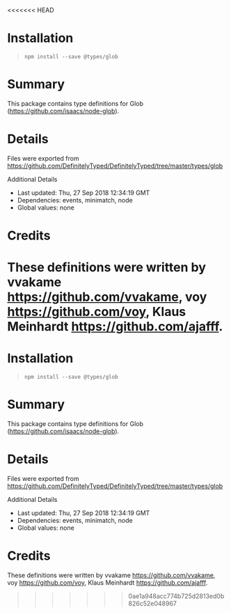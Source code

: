 <<<<<<< HEAD
# Installation
> `npm install --save @types/glob`

# Summary
This package contains type definitions for Glob (https://github.com/isaacs/node-glob).

# Details
Files were exported from https://github.com/DefinitelyTyped/DefinitelyTyped/tree/master/types/glob

Additional Details
 * Last updated: Thu, 27 Sep 2018 12:34:19 GMT
 * Dependencies: events, minimatch, node
 * Global values: none

# Credits
These definitions were written by vvakame <https://github.com/vvakame>, voy <https://github.com/voy>, Klaus Meinhardt <https://github.com/ajafff>.
=======
# Installation
> `npm install --save @types/glob`

# Summary
This package contains type definitions for Glob (https://github.com/isaacs/node-glob).

# Details
Files were exported from https://github.com/DefinitelyTyped/DefinitelyTyped/tree/master/types/glob

Additional Details
 * Last updated: Thu, 27 Sep 2018 12:34:19 GMT
 * Dependencies: events, minimatch, node
 * Global values: none

# Credits
These definitions were written by vvakame <https://github.com/vvakame>, voy <https://github.com/voy>, Klaus Meinhardt <https://github.com/ajafff>.
>>>>>>> 0ae1a948acc774b725d2813ed0b826c52e048967
